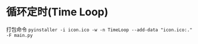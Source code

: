 # 循环定时(Time Loop)

打包命令
`pyinstaller -i icon.ico -w -n TimeLoop --add-data "icon.ico:."  -F main.py`